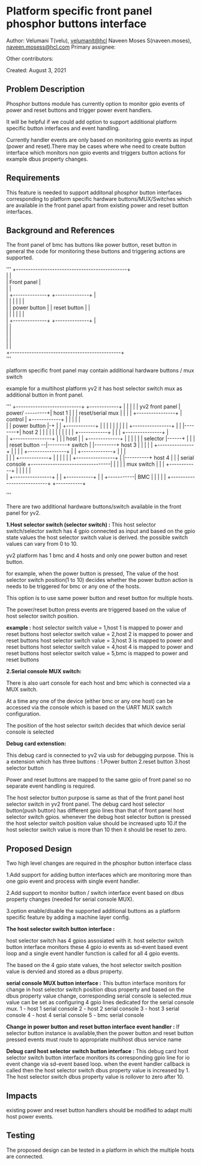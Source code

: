 # Platform specific front panel phosphor buttons interface 

Author:
  Velumani T(velu),  [velumanit@hcl](mailto:velumanit@hcl.com)
  Naveen Moses S(naveen.moses), [naveen.mosess@hcl.com](mailto:naveen.mosess@hcl.com)
Primary assignee:

Other contributors:

Created:
  August 3, 2021

## Problem Description
Phosphor buttons module has currently option to monitor gpio events of power 
and reset buttons and trigger power event handlers.

It will be helpful if we could add option to support additional platform 
specific button interfaces and event handling.

Currently handler events are only based on monitoring gpio events
as input (power and reset).There may be cases where whe need to create 
button interface which monitors non gpio events
and triggers button actions for example dbus property changes.  

## Requirements
This feature is needed to support additonal phosphor button interfaces
corresponding to platform specific hardware buttons/MUX/Switches which are 
available in the front panel apart from existing power and reset button 
interfaces.

## Background and References
The front panel of bmc has buttons like power button, reset button
in general the code for monitoring these buttons and triggering actions are 
supported.

'''
   +----------------------------------------------+                  
   |                                              |                  
   |       Front panel                            |                  
   |                                              |                  
   |   +--------------+      +--------------+     |                  
   |   |              |      |              |     |                  
   |   | power button |      | reset button |     |                  
   |   |              |      |              |     |                  
   |   +--------------+      +--------------+     |                  
   |                                              |                  
   |                                              |                  
   |                                              |                  
   |                                              |                  
   +----------------------------------------------+                  
'''


platform specific front panel may contain additional hardware buttons / mux switch

example for a multihost platform yv2 it has host selector switch mux as additional button 
in front panel.

'''
+---------------------------+                                      +------------+ 
|                           |                                      |            | 
|       yv2 front panel     |           power/           ---------+|  host 1    | 
|                           |           reset/serial mux |         |            | 
|     +----------------+    |           control          |         +------------+ 
|     |                |    |                            |                        
|     |  power button  |-+  |                            |         +------------+ 
|     |                | |  |                            |         |            | 
|     +----------------+ |  |                            |--------+|  host 2    | 
|                        |  |                            |         |            | 
|                        |  |                            |         +------------+ 
|                        |  |     +---------------+      |                        
|     +----------------+ |  |     |    host       |      |         +-------------+
|     |                | |  |     |  selector     |------+         |             |
|     |  reset button  --|--------+   switch      |      |---------+  host 3     |
|     |                |    |     +---------------+      |         |             |
|     +----------------+    |                            |         +-------------+
|                           |                            |                        
|                           |                            |          +------------+
|                           |                            |          |            |
|     +----------------+    |                            |----------+ host 4     |
|     | serial console +---------------------------------|          |            |
|     |    mux switch  |    |                            |          +------------+
|     |                |    |                            |                        
|     +----------------+    |                            |           +-----------+
|                           |                            +-----------|   BMC     |
|                           |                                        |           |
+---------------------------+                                        +-----------+

'''

There are two additional hardware buttons/switch available in the front panel for yv2.

**1.Host selector switch (selector switch) :**
This host selector switch/selector switch has 4 gpio connected as input and based on the
gpio state values the host selector switch value is derived. the possible switch values 
can vary from 0 to 10.

yv2 platform has 1 bmc and 4 hosts and only one power button and reset button.

for example, when the power button is pressed,
The value of the host selector switch position(1 to 10) decides whether the power 
button action is needs to be triggered for bmc or any one of the hosts.

This option is to use same power button and reset button for multiple hosts.

The power/reset button press events are triggered based on the value of 
host selector switch position.

**example :**
host selector switch value = 1,host 1 is mapped to power and reset buttons
host selector switch value = 2,host 2 is mapped to power and reset buttons
host selector switch value = 3,host 3 is mapped to power and reset buttons
host selector switch value = 4,host 4 is mapped to power and reset buttons
host selector switch value = 5,bmc is mapped to power and reset buttons

**2.Serial console MUX switch:**

There is also uart console for each host and bmc which is connected via a MUX switch.

At a time any one of the device (either bmc or any one host) can be accessed
via the console which is based on the UART MUX switch configuration.

The position of the host selector switch decides that which device serial console is selected

**Debug card extenstion:**

This debug card is  connected to yv2 via usb for debugging purpose.
This is a extension which has three buttons :
1.Power button
2.reset button
3.host selector button

Power and reset buttons are mapped to the same gpio of front panel so no separate 
event handling is required.

The host selector button purpose is same as that of the front panel
host selector switch in yv2 front panel. The debug card host selector button(push button)
has different gpio lines than that of front panel host selector switch gpios.
whenever the debug host selector button is pressed the host selector switch position 
value should be increased upto 10.if the host selector switch value is more than 10 
 then it should be reset to zero.

## Proposed Design
Two high level changes are required in the phosphor button interface class

1.Add support for adding button interfaces which are monitoring more than
 one gpio event and process with single event handler.

2.Add support to monitor button / switch interface event  based on dbus 
property changes (needed for serial console MUX).

3.option enable/disable the supported additional buttons as a platform specific feature
by adding a machine layer config.

**The host selector switch button interface :**

host selector switch has 4 gpios assosiated with it. host selector switch button interface
monitors these 4 gpio io events as sd-event based event loop
and a single event handler function is called for all 4 gpio events.

The based on the 4 gpio state values, the host selector switch position value is 
dervied and stored as a dbus property.

**serial console MUX button interface :**
This button interface monitors for change in host selector switch position dbus 
property and based on the dbus property value change, corresponding serial 
console is selected.mux value can be  set as configuring 4 gpio lines dedicated 
for the serial console mux.
1 - host 1 serial console
2 - host 2 serial console
3 - host 3 serial console
4 - host 4 serial console
5 - bmc serial console

**Change in power button and reset button interface event handler :**
If selector button instance is available,then the power button and reset 
button pressed events must route to appropriate multihost dbus service name 

**Debug card  host selector switch button interface :**
This debug card host selector switch button interface monitors its corresponding gpio 
line for io event change via sd-event based loop. when the event handler 
callback is called then the host selector switch dbus property value is increased by 1.
The host selector switch dbus property value is rollover to zero after 10.

## Impacts
existing power and reset button handlers should be modified to adapt 
multi host power events.

## Testing
The proposed design can be tested in a platform in which the multiple hosts
are connected.